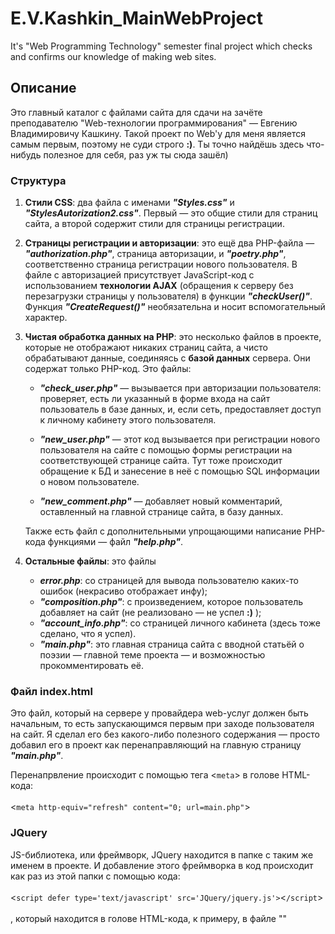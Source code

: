 # E.V.Kashkin_MainWebProject
 It's "Web Programming Technology" semester final project which checks and confirms our knowledge of making web sites.
 
 ## Описание
 <p>Это главный каталог с файлами сайта для сдачи на зачёте преподавателю "Web-технологии программирования" — Евгению Владимировичу Кашкину. Такой проект по Web'у для меня является самым первым, поэтому не суди строго <b>:)</b>. Ты точно найдёшь здесь что-нибудь полезное для себя, раз уж ты сюда зашёл)</p>
 <h3>Структура</h3>
 <p><ol>
   <li><b>Стили CSS</b>: два файла с именами <b><i>"Styles.css"</i></b> и <b><i>"StylesAutorization2.css"</i></b>. Первый — это общие стили для страниц сайта, а второй содержит стили для страницы регистрации.</p></li>
   <li><p><b>Страницы регистрации и авторизации</b>: это ещё два PHP-файла — <b><i>"authorization.php"</i></b>, страница авторизации, и <b><i>"poetry.php"</i></b>, соответственно страница регистрации нового пользователя. В файле с авторизацией присутствует JavaScript-код с использованием <b>технологии AJAX</b> (обращения к серверу без перезагрузки страницы у пользователя) в функции <b><i>"checkUser()"</i></b>. Функция <b><i>"CreateRequest()"</i></b> необязательна и носит вспомогательный характер.</p></li>
   <li><b>Чистая обработка данных на PHP</b>: это несколько файлов в проекте, которые не отображают никаких страниц сайта, а чисто обрабатывают данные, соединяясь с <b>базой данных</b> сервера. Они содержат только PHP-код. Это файлы:
     <ul>
      <li><p><b><i>"check_user.php"</i></b> — вызывается при авторизации пользователя: проверяет, есть ли указанный в форме входа на сайт пользователь в базе данных, и, если сеть, предоставляет доступ к личному кабинету этого пользователя.</p></li>
      <li><p><b><i>"new_user.php"</i></b> — этот код вызывается при регистрации нового пользователя на сайте с помощью формы регистрации на соответствующей странице сайта. Тут тоже происходит обращение к БД и занесение в неё с помощью SQL информации о новом пользователе.</p></li>
      <li><p><b><i>"new_comment.php"</i></b> — добавляет новый комментарий, оставленный на главной странице сайта, в базу данных.</p></li>
     </ul></p>
 
   <p>Также есть файл с дополнительными упрощающими написание PHP-кода функциями — файл <b><i>"help.php"</i></b>.</p></li>
   <li><p><b>Остальные файлы</b>: это файлы <ul>
 <li><b><i>error.php</i></b>: со страницей для вывода пользователю каких-то ошибок (некрасиво отображает инфу);</li>
 <li><b><i>"composition.php"</i></b>: с произведением, которое пользователь добавляет на сайт (не реализовано — не успел <b>:)</b> );</li>
 <li><b><i>"account_info.php"</i></b>: со страницей личного кабинета (здесь тоже сделано, что я успел).</li>
 <li><b><i>"main.php"</i></b>: это главная страница сайта с вводной статьёй о поэзии — главной теме проекта — и возможностью прокомментировать её.</li>
 </ul>
 </p></li>
 </ol></p>
 
 <h3>Файл index.html</h3>
 <p>Это файл, который на сервере у провайдера web-услуг должен быть начальным, то есть запускающимся первым при заходе пользователя на сайт. Я сделал его без какого-либо полезного содержания — просто добавил его в проект как перенаправляющий на главную страницу <b><i>"main.php"</i></b>.</p>
 <p>Перенапрвление происходит с помощью тега <<code>meta</code>> в голове HTML-кода:<br><br>      <<code>meta http-equiv="refresh" content="0; url=main.php"</code>></p>
 
 <h3>JQuery</h3>
 <p>JS-библиотека, или фреймворк, JQuery находится в папке с таким же именем в проекте. И добавление этого фреймворка в код происходит как раз из этой папки с помощью кода:<br><br>      <<code>script defer type='text/javascript' src='JQuery/jquery.js'></code><<code>/script</code>><br><br>, который находится в голове HTML-кода, к примеру, в файле ""</p>
